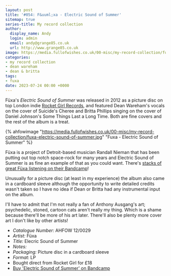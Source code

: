 ```yaml
---
layout: post
title: '#054: F&uuml;xa - Electric Sound of Summer'
sitemap: true
series-title: My record collection 
author:
  display_name: Andy
  login: admin
  email: andy@grange85.co.uk
  url: http://www.grange85.co.uk
image: https://media.fullofwishes.co.uk/00-misc/my-record-collection/fuxa-electric-sound-of-summer.jpg
categories:
- my record collection
- dean wareham
- dean & britta
tags:
- fuxa
date: 2023-07-24 00:00 +0000
---
```

F&uuml;xa's _Electric Sound of Summer_ was released in 2012 as a picture disc on top London indie [Rocket Girl Records](https://www.rocketgirl.co.uk/), and featured Dean Wareham's vocals on the cover of Suicide's Cheree and Britta Phillips singing on the cover of Daniel Johnson's Some Things Last a Long Time. Both are fine covers and the rest of the album is a treat.

{% ahfowimage "https://media.fullofwishes.co.uk/00-misc/my-record-collection/fuxa-electric-sound-of-summer.jpg" "Fuxa - Electric Sound of Summer" %}

F&uuml;xa is a project of Detroit-based musician Randall Nieman that has been putting out top notch space-rock for many years and Electric Sound of Summer is as fine an example of that as you could want. There's [stacks of great F&uuml;xa listening on their Bandcamp](https://fuxa1.bandcamp.com/music)!

Unusually for a picture disc (at least in my experience) the album also came in a cardboard sleeve although the opportunity to write detailed credits wasn't taken so I have no idea if Dean or Britta had any instrumental input on the album.

I'll have to admit that I'm not really a fan of Anthony Ausgang's art; psychedelic, stoned, cartoon cats aren't really my thing. Which is a shame because there'll be more of his art later. There'll also be plenty more cover art I don't like by other artists!

 - *Catalogue Number:* AHFOW 12/0029
 - *Artist:* F&uuml;xa
 - *Title:* Elecric Sound of Summer
 - *Notes:* 
 - *Packaging:* Picture disc in a cardboard sleeve
 - *Format:* LP
 - Bought direct from Rocket Girl for £18
 - [Buy 'Electric Sound of Summer' on Bandcamp](https://fuxaband.bandcamp.com/album/electric-sound-of-summer)
